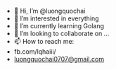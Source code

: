 - 👋 Hi, I’m @luongquochai
- 👀 I’m interested in everything
- 🌱 I’m currently learning Golang
- 💞️ I’m looking to collaborate on ...
- 📫 How to reach me:
- fb.com/lqhaiii/
- luongquochai0707@gmail.com

<!---
luongquochai/luongquochai is a ✨ special ✨ repository because its `README.md` (this file) appears on your GitHub profile.
You can click the Preview link to take a look at your changes.
--->
